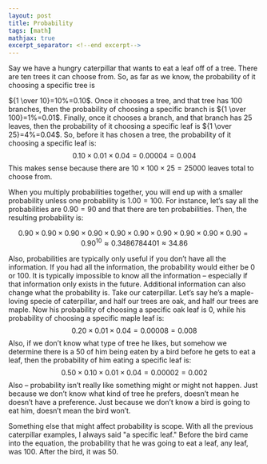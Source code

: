 ```yaml
---
layout: post
title: Probability
tags: [math]
mathjax: true
excerpt_separator: <!--end excerpt-->
---
```


Say we have a hungry caterpillar that wants to eat a leaf off of a tree. There are ten trees it can choose from. So, as far as we know, the probability of it choosing a specific tree is 
<!--end excerpt-->
${1 \over 10}=10%=0.10$. Once it chooses a tree, and that tree has 100 branches, then the probability of choosing a specific branch is ${1 \over 100}=1%=0.01$. Finally, once it chooses a branch, and that branch has 25 leaves, then the probability of it choosing a specific leaf is ${1 \over 25}=4%=0.04$. So, before it has chosen a tree, the probability of it choosing a specific leaf is: $$0.10×0.01×0.04=0.00004=0.004%={1 \over 25000}$$ This makes sense because there are $10×100×25=25000$ leaves total to choose from.

When you multiply probabilities together, you will end up with a smaller probability unless one probability is $1.00=100%$. For instance, let’s say all the probabilities are $0.90=90%$ and that there are ten probabilities. Then, the resulting probability is: <div class="abs_center">$$0.90×0.90×0.90×0.90×0.90×0.90×0.90×0.90×0.90×0.90=0.90^{10}≈0.3486784401≈34.86%$$</div>

Also, probabilities are typically only useful if you don’t have all the information. If you had all the information, the probability would either be $0%$ or $100%$. It is typically impossible to know all the information – especially if that information only exists in the future. Additional information can also change what the probability is. Take our caterpillar. Let’s say he’s a maple-loving specie of caterpillar, and half our trees are oak, and half our trees are maple. Now his probability of choosing a specific oak leaf is $0%$, while his probability of choosing a specific maple leaf is: $$0.20×0.01×0.04=0.00008=0.008%={1 \over 12500}$$ Also, if we don’t know what type of tree he likes, but somehow we determine there is a $50%$ of him being eaten by a bird before he gets to eat a leaf, then the probability of him eating a specific leaf is: $$0.50 ×0.10×0.01×0.04=0.00002=0.002%={1 \over 50000}$$ Also – probability isn’t really like something might or might not happen. Just because we don’t know what kind of tree he prefers, doesn’t mean he doesn’t have a preference. Just because we don’t know a bird is going to eat him, doesn’t mean the bird won’t.

Something else that might affect probability is scope. With all the previous caterpillar examples, I always said "a specific leaf." Before the bird came into the equation, the probability that he was going to eat a leaf, any leaf, was $100%$. After the bird, it was $50%$. 
